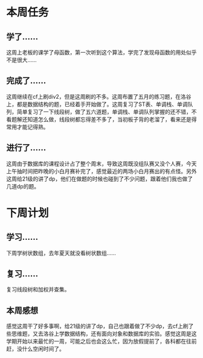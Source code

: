 # 本周任务

## 学了……

这周上老板的课学了母函数，第一次听到这个算法，学完了发现母函数的用处似乎不是很大……

## 完成了……

这周继续在cf上刷div2，但是这周刷的不多。这周布置了五月的练习题，在洛谷上，都是数据结构的题，已经着手开始做了。这周复习了ST表、单调栈、单调队列，简单复习了一下线段树，做了五六道题，单调栈、单调队列掌握的还不错，不看题解还知道怎么做，线段树都忘得差不多了，当初板子背的老溜了，看来还是得常用才能记得熟。

## 进行了……

这周由于数据库的课程设计占了整个周末，导致这周既没组队赛又没个人赛，今天上午抽时间把昨晚的小白月赛补完了，感觉最近的两场小白月赛出的有点怪。另外这周给21级的讲了dp，他们在做题的时候也碰到了不少问题，跟着他们我也做了几道dp的题。

# 下周计划

## 学习……

下周学树状数组，去年夏天就没看树状数组……

## 复习……

复习线段树和加权并查集。

## 本周感想

感觉这周干了好多事啊，给21级的讲了dp，自己也跟着做了不少dp，去cf上刷了些思维题，又去洛谷上学数据结构，还有面向对象和数据库的实验。感觉这周是这学期开始以来最忙的一周，可能之后也会这么忙，因为放假提前了，各科都在往前赶，没什么空闲时间了。
